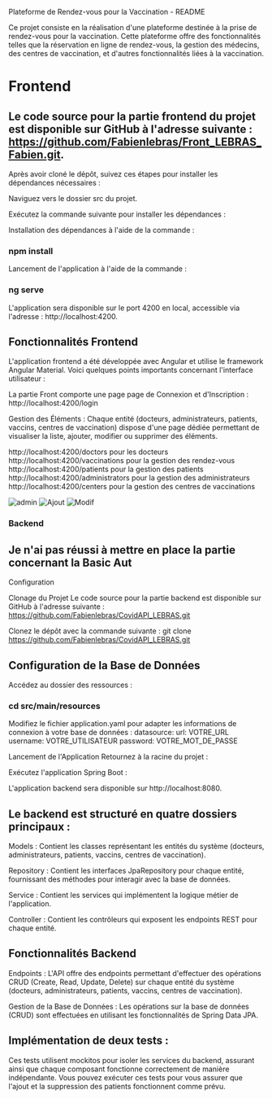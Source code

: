 Plateforme de Rendez-vous pour la Vaccination - README


Ce projet consiste en la réalisation d'une plateforme destinée à la prise de rendez-vous pour la vaccination. Cette plateforme offre des fonctionnalités telles que la réservation en ligne de rendez-vous, la gestion des médecins, des centres de vaccination, et d'autres fonctionnalités liées à la vaccination.

# Frontend


## Le code source pour la partie frontend du projet est disponible sur GitHub à l'adresse suivante : https://github.com/Fabienlebras/Front_LEBRAS_Fabien.git.

Après avoir cloné le dépôt, suivez ces étapes pour installer les dépendances nécessaires :

Naviguez vers le dossier src du projet.

Exécutez la commande suivante pour installer les dépendances :

Installation des dépendances à l'aide de la commande : 
### npm install


Lancement de l'application à l'aide de la commande : 

### ng serve
L'application sera disponible sur le port 4200 en local, accessible via l'adresse : http://localhost:4200.

## Fonctionnalités Frontend

L'application frontend a été développée avec Angular et utilise le framework Angular Material. Voici quelques points importants concernant l'interface utilisateur :

La partie Front comporte une page page de Connexion et d'Inscription : http://localhost:4200/login

Gestion des Éléments : Chaque entité (docteurs, administrateurs, patients, vaccins, centres de vaccination) dispose d'une page dédiée permettant de visualiser la liste, ajouter, modifier ou supprimer des éléments.

http://localhost:4200/doctors pour les docteurs
http://localhost:4200/vaccinations pour la gestion des rendez-vous
http://localhost:4200/patients pour la gestion des patients 
http://localhost:4200/administrators pour la gestion des administrateurs
http://localhost:4200/centers pour la gestion des centres de vaccinations 

![admin](https://github.com/Fabienlebras/Front_LEBRAS_Fabien/assets/92375317/6d4b9b6b-2611-4c75-9430-d69612439839)
![Ajout](https://github.com/Fabienlebras/Front_LEBRAS_Fabien/assets/92375317/e056e8d8-4386-409c-b61b-d1052ea6dc12)
![Modif](https://github.com/Fabienlebras/Front_LEBRAS_Fabien/assets/92375317/2fe79935-c0cf-460e-855b-bebe28ba3fab)


### Backend

## Je n'ai pas réussi à mettre en place la partie concernant la Basic Aut

Configuration

Clonage du Projet
Le code source pour la partie backend est disponible sur GitHub à l'adresse suivante : https://github.com/Fabienlebras/CovidAPI_LEBRAS.git

Clonez le dépôt avec la commande suivante :
git clone https://github.com/Fabienlebras/CovidAPI_LEBRAS.git

## Configuration de la Base de Données

Accédez au dossier des ressources :

### cd src/main/resources

Modifiez le fichier application.yaml pour adapter les informations de connexion à votre base de données :
datasource:
  url: VOTRE_URL
  username: VOTRE_UTILISATEUR
  password: VOTRE_MOT_DE_PASSE

Lancement de l'Application
Retournez à la racine du projet :

Exécutez l'application Spring Boot :

L'application backend sera disponible sur http://localhost:8080.



## Le backend est structuré en quatre dossiers principaux :

Models : Contient les classes représentant les entités du système (docteurs, administrateurs, patients, vaccins, centres de vaccination).

Repository : Contient les interfaces JpaRepository pour chaque entité, fournissant des méthodes pour interagir avec la base de données.

Service : Contient les services qui implémentent la logique métier de l'application.

Controller : Contient les contrôleurs qui exposent les endpoints REST pour chaque entité.

## Fonctionnalités Backend

Endpoints  : L'API offre des endpoints permettant d'effectuer des opérations CRUD (Create, Read, Update, Delete) sur chaque entité du système (docteurs, administrateurs, patients, vaccins, centres de vaccination).

Gestion de la Base de Données : Les opérations sur la base de données (CRUD) sont effectuées en utilisant les fonctionnalités de Spring Data JPA.

## Implémentation de deux tests : 

Ces tests utilisent mockitos pour isoler les services du backend, assurant ainsi que chaque composant fonctionne correctement de manière indépendante. Vous pouvez exécuter ces tests pour vous assurer que l'ajout et la suppression des patients fonctionnent comme prévu.

